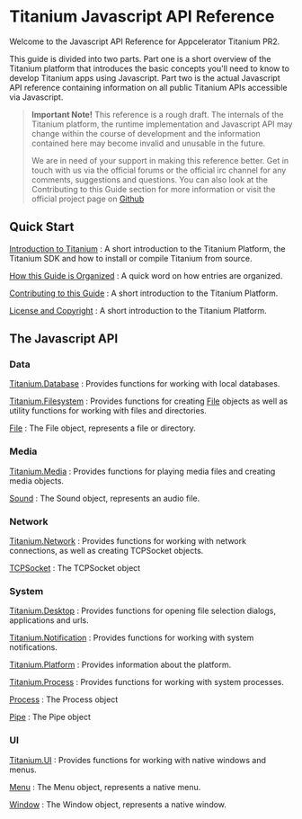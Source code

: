 Titanium Javascript API Reference
=================================

Welcome to the Javascript API Reference for Appcelerator Titanium PR2.

This guide is divided into two parts. Part one is a short overview of the Titanium platform that introduces the basic concepts you'll need to know to develop Titanium apps using Javascript. Part two is the actual Javascript API reference containing information on all public Titanium APIs accessible via Javascript.

> **Important Note!** This reference is a rough draft. The internals of the Titanium platform, the runtime implementation and Javascript API may change within the course of development and the information contained here may become invalid and unusable in the future.
> 
> We are in need of your support in making this reference better. Get in touch with us via the official forums or the official irc channel for any comments, suggestions and questions. You can also look at the Contributing to this Guide section for more information or visit the official project page on [Github][]

Quick Start
-----------

[Introduction to Titanium][Titanium]
: A short introduction to the Titanium Platform, the Titanium SDK and how to install or compile Titanium from source.

[How this Guide is Organized][Organization]
: A quick word on how entries are organized.

[Contributing to this Guide][Contributing]
: A short introduction to the Titanium Platform.

[License and Copyright][License]
: A short introduction to the Titanium Platform.

The Javascript API
------------------

### Data

[Titanium.Database][]
: Provides functions for working with local databases.

[Titanium.Filesystem][]
: Provides functions for creating [File][] objects as well as utility functions for working with files and directories.

[File][]
: The File object, represents a file or directory.

### Media

[Titanium.Media][]
: Provides functions for playing media files and creating media objects.

[Sound][]
: The Sound object, represents an audio file.

### Network

[Titanium.Network][]
: Provides functions for working with network connections, as well as creating TCPSocket objects.

[TCPSocket][]
: The TCPSocket object

### System

[Titanium.Desktop][]
: Provides functions for opening file selection dialogs, applications and urls.

[Titanium.Notification][]
: Provides functions for working with system notifications.

[Titanium.Platform][]
: Provides information about the platform.

[Titanium.Process][]
: Provides functions for working with system processes.

[Process][]
: The Process object

[Pipe][]
: The Pipe object

### UI

[Titanium.UI][]
: Provides functions for working with native windows and menus.

[Menu][]
: The Menu object, represents a native menu.

[Window][]
: The Window object, represents a native window.



[Titanium]: /Overview/Introduction
[Organization]: /Overview/Organization
[Contributing]: /Overview/Contributing
[License]: /Overview/License

[Titanium.Database]: /Data/Titanium.Database
[Titanium.Filesystem]: /Data/Titanium.Filesystem
[File]: /Data/File

[Titanium.Media]: /Media/Titanium.Media
[Sound]: /Media/Sound

[Titanium.Network]: /NetworkTitanium./Network
[TCPSocket]: /Network/TCPSocket

[Titanium.Desktop]: /System/Titanium.Desktop
[Titanium.Notification]: /System/Titanium.Notification
[Titanium.Platform]: /System/Titanium.Platform
[Titanium.Process]: /System/Titanium.Process
[Process]: /System/Process
[Pipe]: /System/Pipe

[Titanium.UI]: /UI/Titanium.UI
[Menu]: /UI/Menu
[Window]: /UI/Window

[Github]: http://github.com/keeto/titanium-jsdocs
